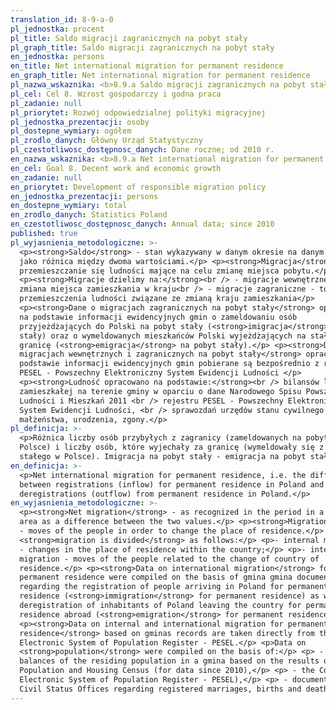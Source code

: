 ```yaml
---
translation_id: 8-9-a-0
pl_jednostka: procent
pl_title: Saldo migracji zagranicznych na pobyt stały
pl_graph_title: Saldo migracji zagranicznych na pobyt stały
en_jednostka: persons
en_title: Net international migration for permanent residence
en_graph_title: Net international migration for permanent residence
pl_nazwa_wskaznika: <b>8.9.a Saldo migracji zagranicznych na pobyt stały</b>
pl_cel: Cel 8. Wzrost gospodarczy i godna praca
pl_zadanie: null
pl_priorytet: Rozwój odpowiedzialnej polityki migracyjnej
pl_jednostka_prezentacji: osoby
pl_dostepne_wymiary: ogółem
pl_zrodlo_danych: Główny Urząd Statystyczny
pl_czestotliwosc_dostępnosc_danych: Dane roczne; od 2010 r.
en_nazwa_wskaznika: <b>8.9.a Net international migration for permanent residence</b>
en_cel: Goal 8. Decent work and economic growth
en_zadanie: null
en_priorytet: Development of responsible migration policy
en_jednostka_prezentacji: persons
en_dostepne_wymiary: total
en_zrodlo_danych: Statistics Poland
en_czestotliwosc_dostępnosc_danych: Annual data; since 2010
published: true
pl_wyjasnienia_metodologiczne: >-
  <p><strong>Saldo</strong> - stan wykazywany w danym okresie na danym obszarze
  jako różnica między dwoma wartościami.</p> <p><strong>Migracja</strong> -
  przemieszczanie się ludności mające na celu zmianę miejsca pobytu.</p>
  <p><strong>Migracje dzielimy na:</strong><br /> - migracje wewnętrzne - to
  zmiana miejsca zamieszkania w kraju<br /> - migracje zagraniczne - to
  przemieszczenia ludności związane ze zmianą kraju zamieszkania</p>
  <p><strong>Dane o migracjach zagranicznych na pobyt stały</strong> opracowano
  na podstawie informacji ewidencyjnych gmin o zameldowaniu osób
  przyjeżdżających do Polski na pobyt stały (<strong>imigracja</strong> na pobyt
  stały) oraz o wymeldowanych mieszkańców Polski wyjeżdżających na stałe za
  granicę (<strong>emigracja</strong> na pobyt stały).</p> <p><strong>Dane o
  migracjach wewnętrznych i zagranicznych na pobyt stały</strong> opracowane na
  podstawie informacji ewidencyjnych gmin pobierane są bezpośrednio z rejestru
  PESEL - Powszechny Elektroniczny System Ewidencji Ludności </p>
  <p><strong>Ludność opracowano na podstawie:</strong><br /> bilansów ludności
  zamieszkałej na terenie gminy w oparciu o dane Narodowego Spisu Powszechnego
  Ludności i Mieszkań 2011 <br /> rejestru PESEL - Powszechny Elektroniczny
  System Ewidencji Ludności, <br /> sprawozdań urzędów stanu cywilnego -
  małżeństwa, urodzenia, zgony.</p>
pl_definicja: >-
  <p>Różnica liczby osób przybyłych z zagranicy (zameldowanych na pobyt stały w
  Polsce) i liczby osób, które wyjechały za granicę (wymeldowały się z pobytu
  stałego w Polsce). Imigracja na pobyt stały - emigracja na pobyt stały.</p>
en_definicja: >-
  <p>Net international migration for permanent residence, i.e. the difference
  between registrations (inflow) for permanent residence in Poland and
  deregistrations (outflow) from permanent residence in Poland.</p>
en_wyjasnienia_metodologiczne: >-
  <p><strong>Net migration</strong> - as recognized in the period in a given
  area as a difference between the two values.</p> <p><strong>Migration</strong>
  - moves of the people in order to change the place of residence.</p> <p>The
  <strong>migration is divided</strong> as follows:</p> <p>- internal migration
  - changes in the place of residence within the country;</p> <p>- international
  migration - moves of the people related to the change of country of
  residence.</p> <p><strong>Data on international migration</strong> for
  permanent residence were compiled on the basis of gmina gmina documentation
  regarding the registration of people arriving in Poland for permanent
  residence (<strong>immigration</strong> for permanent residence) as well as
  deregistration of inhabitants of Poland leaving the country for permanent
  residence abroad (<strong>emigration</strong> for permanent residence).</p>
  <p><strong>Data on internal and international migration for permanent
  residence</strong> based on gminas records are taken directly from the Common
  Electronic System of Population Register - PESEL.</p> <p>Data on
  <strong>population</strong> were compiled on the basis of:</p> <p> - the
  balances of the residing population in a gmina based on the results of 2011
  Population and Housing Census (for data since 2010),</p> <p> - the Common
  Electronic System of Population Register - PESEL),</p> <p> - documentation of
  Civil Status Offices regarding registered marriages, births and deaths.</p>
---
```

